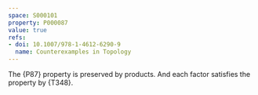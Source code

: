 ```yaml
---
space: S000101
property: P000087
value: true
refs:
- doi: 10.1007/978-1-4612-6290-9
  name: Counterexamples in Topology
---
```


The {P87} property is preserved by products.  And each factor satisfies the property by {T348}.
